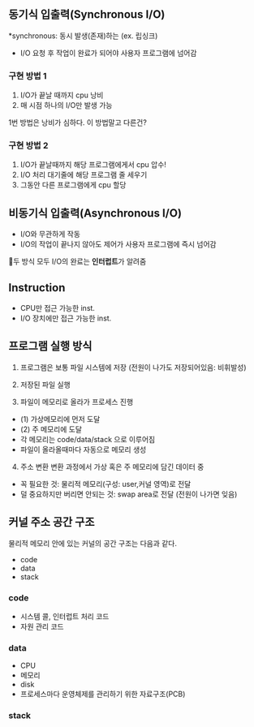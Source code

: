 ## 동기식 입출력(Synchronous I/O)
*synchronous: 동시 발생(존재)하는 (ex. 립싱크)

- I/O 요청 후 작업이 완료가 되어야 사용자 프로그램에 넘어감

### 구현 방법 1
1) I/O가 끝날 때까지 cpu 낭비
2) 매 시점 하나의 I/O만 발생 가능

1번 방법은 낭비가 심하다. 이 방법말고 다른건?

### 구현 방법 2
1) I/O가 끝날때까지 해당 프로그램에게서 cpu 압수!
2) I/O 처리 대기줄에 해당 프로그램 줄 세우기
3) 그동안 다른 프로그램에게 cpu 할당

## 비동기식 입출력(Asynchronous I/O)
- I/O와 무관하게 작동
- I/O의 작업이 끝나지 않아도 제어가 사용자 프로그램에 즉시 넘어감

📍두 방식 모두 I/O의 완료는 **인터럽트**가 알려줌

## Instruction
- CPU만 접근 가능한 inst.
- I/O 장치에만 접근 가능한 inst.


## 프로그램 실행 방식
1) 프로그램은 보통 파일 시스템에 저장 (전원이 나가도 저장되어있음: 비휘발성)

2) 저장된 파일 실행

3) 파일이 메모리로 올라가 프로세스 진행
- (1) 가상메모리에 먼저 도달
- (2) 주 메모리에 도달
- 각 메모리는 code/data/stack 으로 이루어짐
- 파일이 올라올때마다 자동으로 메모리 생성

4) 주소 변환
변환 과정에서 가상 혹은 주 메모리에 담긴 데이터 중 
- 꼭 필요한 것: 물리적 메모리(구성: user,커널 영역)로 전달
- 덜 중요하지만 버리면 안되는 것: swap area로 전달 (전원이 나가면 잊음)


## 커널 주소 공간 구조
물리적 메모리 안에 있는 커널의 공간 구조는 다음과 같다.
- code
- data
- stack

### code
- 시스템 콜, 인터럽트 처리 코드
- 자원 관리 코드

### data
- CPU
- 메모리
- disk
- 프로세스마다 운영체제를 관리하기 위한 자료구조(PCB)

### stack
